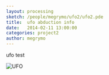 ```yaml
---
layout: processing
sketch: /people/megrymo/ufo2/ufo2.pde
title:  ufo abduction info
date:   2014-02-11 13:00:00
categories: project2
author: megrymo
---
```


ufo test

![UFO](/TheArtOfDataVisualization/people/megrymo/ufo2/ufo.png)